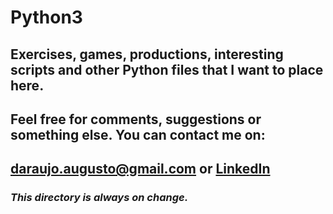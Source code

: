 # Python3

## Exercises, games, productions, interesting scripts and other Python files that I want to place here.

## Feel free for comments, suggestions or something else. You can contact me on:
## daraujo.augusto@gmail.com or [LinkedIn](https://linkedin.com/in/daraujo-augusto)
### _This directory is always on change._

